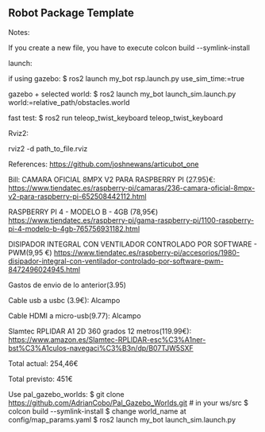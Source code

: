 ## Robot Package Template

Notes:

If you create a new file, you have to execute colcon build --symlink-install

launch:

if using gazebo:
$ ros2 launch my_bot rsp.launch.py use_sim_time:=true

gazebo + selected world:
$ ros2 launch my_bot launch_sim.launch.py world:=relative_path/obstacles.world

fast test:
$ ros2 run teleop_twist_keyboard teleop_twist_keyboard

Rviz2:

rviz2 -d path_to_file.rviz

References: https://github.com/joshnewans/articubot_one

Bill:
CAMARA OFICIAL 8MPX V2 PARA RASPBERRY PI (27.95)€:
https://www.tiendatec.es/raspberry-pi/camaras/236-camara-oficial-8mpx-v2-para-raspberry-pi-652508442112.html

RASPBERRY PI 4 - MODELO B - 4GB (78,95€)
https://www.tiendatec.es/raspberry-pi/gama-raspberry-pi/1100-raspberry-pi-4-modelo-b-4gb-765756931182.html

DISIPADOR INTEGRAL CON VENTILADOR CONTROLADO POR SOFTWARE - PWM(9,95 €)
https://www.tiendatec.es/raspberry-pi/accesorios/1980-disipador-integral-con-ventilador-controlado-por-software-pwm-8472496024945.html

Gastos de envio de lo anterior(3.95)

Cable usb a usbc (3.9€):
Alcampo

Cable HDMI a micro-usb(9.77):
Alcampo

Slamtec RPLIDAR A1 2D 360 grados 12 metros(119.99€):
https://www.amazon.es/Slamtec-RPLIDAR-esc%C3%A1ner-bst%C3%A1culos-navegaci%C3%B3n/dp/B07TJW5SXF

Total actual: 254,46€

Total previsto: 451€

Use pal_gazebo_worlds:
$ git clone https://github.com/AdrianCobo/Pal_Gazebo_Worlds.git # in your ws/src
$ colcon build --symlink-install
$ change world_name at config/map_params.yaml
$ ros2 launch my_bot launch_sim.launch.py
